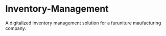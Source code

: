 # Inventory-Management
A digitalized inventory management solution for a furuniture maufacturing company.
